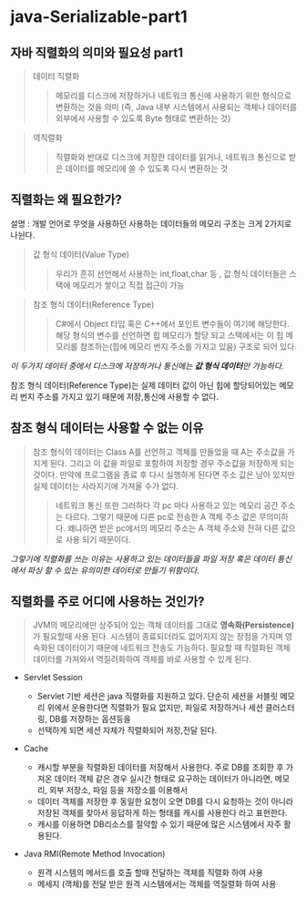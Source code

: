 # java-Serializable-part1
## 자바 직렬화의 의미와 필요성 part1

> 데이터 직렬화
>> 메모리를 디스크에 저장하거나 네트워크 통신에 사용하기 위한 형식으로 변환하는 것을 의미
>> (즉, Java 내부 시스템에서 사용되는 객체나 데이터를 외부에서 사용할 수 있도록 Byte 형태로 변환하는 것)

> 역직렬화 
>> 직렬화와 반대로 디스크에 저장한 데이터를 읽거나, 네트워크 통신으로 받은 데이터를 메모리에 쓸 수 있도록 다시 변환하는 것

## 직렬화는 왜 필요한가?<br>
설명 : 개발 언어로 무엇을 사용하던 사용하는 데이터들의 메모리 구조는 크게 2가지로 나뉜다.
> 값 형식 데이터(Value Type)
>> 우리가 흔히 선언해서 사용하는 int,float,char 등 , 값 형식 데이터들은 스택에 메모리가 쌓이고 직접 접근이 가능

> 참조 형식 데이터(Reference Type)
>> C#에서 Object 타입 혹은 C++에서 포인트 변수들이 여기에 해당한다. 해당 형식의 변수를 선언하면 힙 메모리가 할당 되고 스택에서는 이 힙 메모리를 참조하는(힙에 메모리 번지 주소를 가지고 있음)
>> 구조로 되어 있다.

*이 두가지 데이터 중에서 디스크에 저장하거나 통신에는 **값 형식 데이터**만 가능하다.*<br>

참조 형식 데이터(Reference Type)는 실제 데이터 값이 아닌 힙에 할당되어있는 메모리 번지 주소를 가지고 있기 때문에 저장,통신에 사용할 수 없다.<br>

## 참조 형식 데이터는 사용할 수 없는 이유<br>
>참조 형식의 데이터는 Class A를 선언하고 객체를 만들었을 때 A는 주소값을 가지게 된다.
>그리고 이 값을 파일로 포함하여 저장할 경우 주소값을 저장하게 되는 것이다.
>만약에 프로그램을 종료 후 다시 실행하게 된다면 주소 값은 남아 있지만 실제 데이터는 사라지기에 가져올 수가 없다.
>>네트워크 통신 또한 그러하다
>>각 pc 마다 사용하고 있는 메모리 공간 주소는 다르다. 그렇기 때문에 다른 pc로 전송한 A 객체 주소 값은 무의미하다.
>>왜냐하면 받은 pc에서의 메모리 주소는 A 객체 주소와 전혀 다른 값으로 사용 되기 때문이다.

*그렇기에 직렬화를 쓰는 이유는 사용하고 있는 데이터들을 파일 저장 혹은 데이터 통신에서 파싱 할 수 있는 유의미한 데이터로 만들기 위함이다.*

## 직렬화를 주로 어디에 사용하는 것인가?
> JVM의 메모리에만 상주되어 있는 객체 데이터를 그대로 **영속화(Persistence)** 가 필요할때 사용 된다.
> 시스템이 종료되더라도 없어지지 않는 장점을 가지며 영속화된 데이터이기 때문에 네트워크 전송도 가능하다.
> 필요할 때 직렬화된 객체 데이터를 가져와서 역질려화하여 객체를 바로 사용할 수 있게 된다.
* Servlet Session
  - Servlet 기반 세션은 java 직렬화를 지원하고 있다. 단순히 세션을 서블릿 메모리 위에서 운용한다면 직렬화가 필요 없지만, 파일로 저장하거나 세션 클러스터링, DB를 저장하는 옵션등을
  - 선택하게 되면 세션 자체가 직렬화되어 저장,전달 된다.

* Cache
  - 캐시할 부분을 직렬화된 데이터를 저장해서 사용한다. 주로 DB를 조회한 후 가져온 데이터 객체 같은 경우 실시간 형태로 요구하는 데이터가 아니라면, 메모리, 외부 저장소, 파일 등을 저장소를 이용해서
  - 데이터 객체를 저장한 후 동일한 요청이 오면 DB를 다시 요청하는 것이 아니라 저장된 객체를 찾아서 응답하게 하는 형태를 캐시를 사용한다 라고 표현한다.
  - 캐시를 이용하면 DB리소스를 절약할 수 있기 때문에 많은 시스템에서 자주 활용된다.

* Java RMI(Remote Method Invocation)
  - 원격 시스템의 메서드를 호출 할때 전달하는 객체를 직렬화 하여 사용
  - 메세지 (객체)를 전달 받은 원격 시스템에서는 객체를 역질렬화 하여 사용

